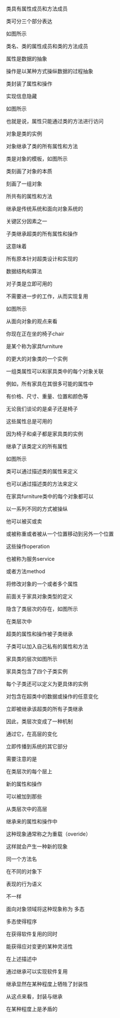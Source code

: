 类具有属性成员和方法成员



类可分三个部分表达



如图所示



类名、类的属性成员和类的方法成员



属性是数据的抽象



操作是以某种方式操纵数据的过程抽象



类封装了属性和操作



实现信息隐藏



如图所示



也就是说，属性只能通过类的方法进行访问



对象是类的实例



对象继承了类的所有属性和方法



类是对象的模板，如图所示



类刻画了对象的本质



刻画了一组对象



所共有的属性和方法



继承是传统系统和面向对象系统的



关键区分因素之一



子类继承超类的所有属性和操作



这意味着



所有原本针对超类设计和实现的



数据结构和算法



对子类是立即可用的



不需要进一步的工作，从而实现复用

如图所示



从面向对象的观点来看



你现在正在坐的椅子chair



是某个称为家具furniture



的更大的对象类的一个实例



一组类属性可以和家具类中的每个对象关联



例如，所有家具在其很多可能的属性中



有价格、尺寸、重量、位置和颜色等



无论我们谈论的是桌子还是椅子



这些属性总是可用的



因为椅子和桌子都是家具类的实例



继承了该类定义的所有属性



如图所示



类可以通过描述类的属性来定义



也可以通过描述类的方法来定义



在家具furniture类中的每个对象都可以



以一系列不同的方式被操纵



他可以被买或卖



或被称重或者被从一个位置移动到另外一个位置



这些操作operation



也被称为服务service



或者方法method



将修改对象的一个或者多个属性



前面关于家具对象类型的定义



隐含了类层次的存在，如图所示



在类层次中



超类的属性和操作被子类继承



子类可以加入自己私有的属性和方法



家具类的层次如图所示



家具类包含了四个子类实例



每个子类还可以定义为更具体的实例



对包含在超类中的数据或操作的任意变化



立即被继承该超类的所有子类继承



因此，类层次变成了一种机制



通过它，在高层的变化



立即传播到系统的其它部分



需要注意的是



在类层次的每个层上



新的属性和操作



可以被加到那些



从类层次中的高层



继承来的属性和操作中



这种现象通常称之为重载（overide）



这样就会产生一种新的现象



同一个方法名



在不同的对象下



表现的行为语义



不一样



面向对象领域将这种现象称为 多态



多态使得程序



在获得软件复用的同时



能获得应对变更的某种灵活性



在上述描述中



通过继承可以实现软件复用



继承显然在某种程度上牺牲了封装性



从这点来看，封装与继承



在某种程度上是矛盾的